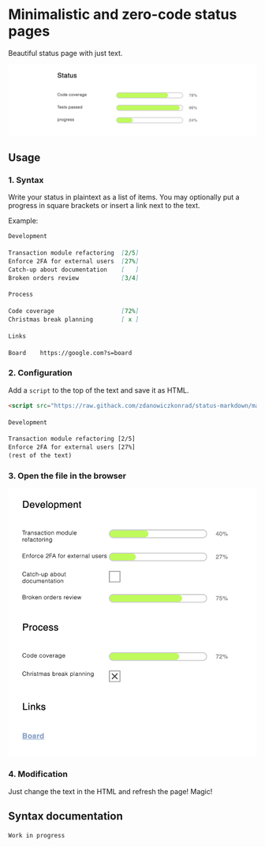 # Minimalistic and zero-code status pages

Beautiful status page with just text.

![Screenshot](static/status_lead_nopad.png)


## Usage

### 1. Syntax

Write your status in plaintext as a list of items. You may optionally put a progress in square brackets or insert a link next to the text.

Example:

```md
Development

Transaction module refactoring  [2/5] 
Enforce 2FA for external users  [27%]
Catch-up about documentation    [   ]
Broken orders review            [3/4]

Process

Code coverage                   [72%]
Christmas break planning        [ x ]

Links

Board    https://google.com?s=board
```

### 2. Configuration

Add a `script` to the top of the text and save it as HTML.

```html
<script src="https://raw.githack.com/zdanowiczkonrad/status-markdown/master/status.js"></script>

Development

Transaction module refactoring [2/5] 
Enforce 2FA for external users [27%]
(rest of the text)
```

### 3. Open the file in the browser

![Screenshot](static/demo.png)

### 4. Modification

Just change the text in the HTML and refresh the page! Magic!

## Syntax documentation

```
Work in progress
```